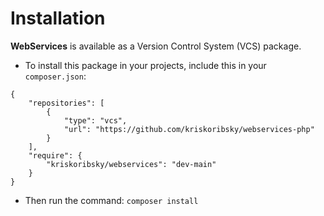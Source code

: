 # Installation

**WebServices** is available as a Version Control System (VCS) package.

-   To install this package in your projects, include this in your `composer.json`:

```
{
    "repositories": [
        {
            "type": "vcs",
            "url": "https://github.com/kriskoribsky/webservices-php"
        }
    ],
    "require": {
        "kriskoribsky/webservices": "dev-main"
    }
}

```

-   Then run the command: `composer install`
